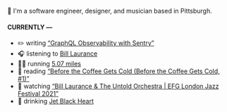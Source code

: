 👋 I'm a software engineer, designer, and musician based in Pittsburgh.

#### CURRENTLY —

* ✏️ writing [“GraphQL Observability with Sentry”](https://www.amoscato.com/journal/graphql-observability/)
* 🎧 listening to [Bill Laurance](https://www.last.fm/music/Bill+Laurance/_/Audrey)
* 🏃‍♂️ running [5.07 miles](https://www.strava.com/activities/6160167279)
* 📘 reading [“Before the Coffee Gets Cold (Before the Coffee Gets Cold, #1)”](https://www.goodreads.com/book/show/44421460-before-the-coffee-gets-cold)
* 🍿 watching [“Bill Laurance &amp; The Untold Orchestra | EFG London Jazz Festival 2021”](https://youtu.be/W626yZi15js)
* 🍺 drinking [Jet Black Heart](https://untappd.com/user/namoscato/checkin/1115724077)
